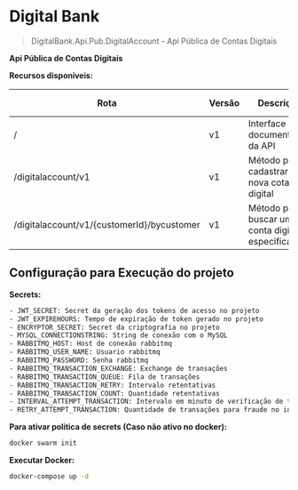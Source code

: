 # Digital Bank

>DigitalBank.Api.Pub.DigitalAccount - Api Pública de Contas Digitais


**Api Pública de Contas Digitais**

**Recursos disponiveis:**

| Rota | Versão |Descrição | HTTP Method | Autenticação |
| -- | -- | -- | -- | -- |
| / | v1 |Interface para documentação da API| GET | |
| /digitalaccount/v1 | v1 | Método para cadastrar uma nova cota digital | POST |  --- |
| /digitalaccount/v1/{customerId}/bycustomer | v1 | Método para buscar uma conta digital especifica | GET |  [:white_check_mark:]|


## Configuração para Execução do projeto

**Secrets:**

```sh
- JWT_SECRET: Secret da geração dos tokens de acesso no projeto
- JWT_EXPIREHOURS: Tempo de expiração de token gerado no projeto
- ENCRYPTOR_SECRET: Secret da criptografia no projeto
- MYSQL_CONNECTIONSTRING: String de conexão com o MySQL
- RABBITMQ_HOST: Host de conexão rabbitmq
- RABBITMQ_USER_NAME: Usuario rabbitmq
- RABBITMQ_PASSWORD: Senha rabbitmq
- RABBITMQ_TRANSACTION_EXCHANGE: Exchange de transações
- RABBITMQ_TRANSACTION_QUEUE: Fila de transações
- RABBITMQ_TRANSACTION_RETRY: Intervalo retentativas
- RABBITMQ_TRANSACTION_COUNT: Quantidade retentativas
- INTERVAL_ATTEMPT_TRANSACTION: Intervalo em minuto de verificação de transações para fraude
- RETRY_ATTEMPT_TRANSACTION: Quantidade de transações para fraude no intervalo especificado
```

**Para ativar politica de secrets (Caso não ativo no docker):**

```sh
docker swarm init
```

**Executar Docker:**

```sh
docker-compose up -d
```